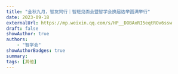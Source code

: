 ```yaml
---
title: "金秋九月，智友同行｜智班见面会暨智学会换届选举圆满举行"
date: 2023-09-18
externalUrl: https://mp.weixin.qq.com/s/HP__DOBAxRI5eqtROv6ssw
draft: false
showAuthor: true
authors:
    - "智学会"
showAuthorBadges: true
summary: 
tags: [其他]
---
```

